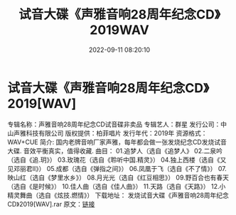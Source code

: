 ﻿---
title: 试音大碟《声雅音响28周年纪念CD》2019WAV
date: 2022-09-11 08:20:10
categories: 试音碟、非卖品、发烧碟
tags: 纯音雅乐
---
# 试音大碟《声雅音响28周年纪念CD》2019[WAV]

专辑名称：声雅音响28周年纪念CD试音碟非卖品
专辑艺人：群星
发行公司：中山声雅科技有限公司
版权提供：柏菲唱片
发行年代：2019年
资源格式：WAV+CUE
简介:
国内老牌音响厂家声雅，每年都会做一张发烧纪念CD发烧试音大碟.
音效平衡真实，值得收藏.
曲目：
01.追梦人（选自《追梦人》
02.二泉吟（选自《追.玥》）
03.玫瑰花（选自《聆听中国.精灵》）
04.独上西楼（选自《又见邓丽君II》）
05.成都（选自《弹指之间》）
06.凤凰于飞（选自《不了情》）
07.映山红（选自《梦里水乡》）
08.月光光（选自《红豆相思》）
09.野百合也有春天（选自《是时候》）
10.佳人曲（选自《佳人曲》）
11.天路（选自《天路》）
12.小精灵舞曲（选自《炫技.燃情》）
下载地址：
发烧试音大碟《声雅音响28周年纪念CD》2019[WAV].rar
原文：[链接](https://blog.sina.com.cn/s/blog_1647c7e7601030zco.html)